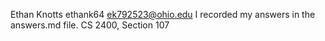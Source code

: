 Ethan Knotts
ethank64
ek792523@ohio.edu
I recorded my answers in the answers.md file.
CS 2400, Section 107
